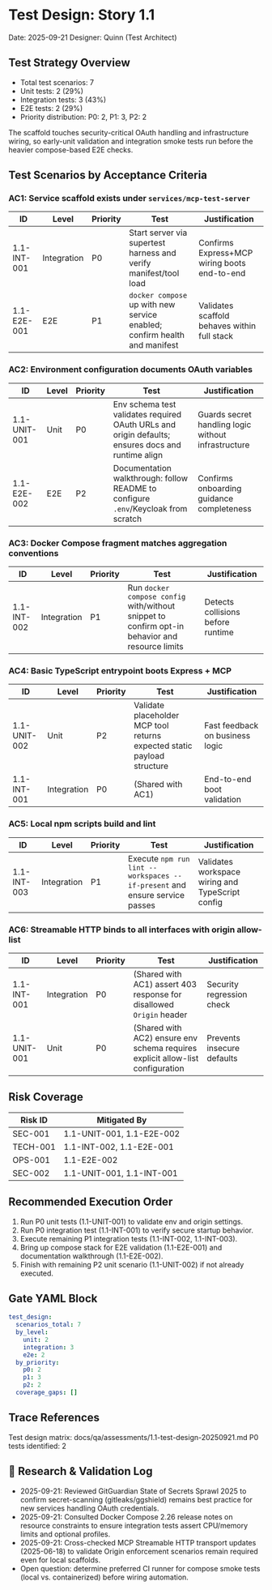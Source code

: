 # Test Design: Story 1.1

Date: 2025-09-21
Designer: Quinn (Test Architect)

## Test Strategy Overview

- Total test scenarios: 7
- Unit tests: 2 (29%)
- Integration tests: 3 (43%)
- E2E tests: 2 (29%)
- Priority distribution: P0: 2, P1: 3, P2: 2

The scaffold touches security-critical OAuth handling and infrastructure wiring, so early-unit validation and integration smoke tests run before the heavier compose-based E2E checks.

## Test Scenarios by Acceptance Criteria

### AC1: Service scaffold exists under `services/mcp-test-server`

| ID              | Level       | Priority | Test                                                             | Justification |
|-----------------|-------------|----------|------------------------------------------------------------------|---------------|
| 1.1-INT-001     | Integration | P0       | Start server via supertest harness and verify manifest/tool load | Confirms Express+MCP wiring boots end-to-end |
| 1.1-E2E-001     | E2E         | P1       | `docker compose` up with new service enabled; confirm health and manifest | Validates scaffold behaves within full stack |

### AC2: Environment configuration documents OAuth variables

| ID              | Level | Priority | Test                                                                 | Justification |
|-----------------|-------|----------|----------------------------------------------------------------------|---------------|
| 1.1-UNIT-001    | Unit  | P0       | Env schema test validates required OAuth URLs and origin defaults; ensures docs and runtime align | Guards secret handling logic without infrastructure |
| 1.1-E2E-002     | E2E   | P2       | Documentation walkthrough: follow README to configure `.env`/Keycloak from scratch | Confirms onboarding guidance completeness |

### AC3: Docker Compose fragment matches aggregation conventions

| ID              | Level       | Priority | Test                                                                      | Justification |
|-----------------|-------------|----------|---------------------------------------------------------------------------|---------------|
| 1.1-INT-002     | Integration | P1       | Run `docker compose config` with/without snippet to confirm opt-in behavior and resource limits | Detects collisions before runtime |

### AC4: Basic TypeScript entrypoint boots Express + MCP

| ID              | Level       | Priority | Test                                                                      | Justification |
|-----------------|-------------|----------|---------------------------------------------------------------------------|---------------|
| 1.1-UNIT-002    | Unit        | P2       | Validate placeholder MCP tool returns expected static payload structure   | Fast feedback on business logic |
| 1.1-INT-001     | Integration | P0       | (Shared with AC1)                                                         | End-to-end boot validation |

### AC5: Local npm scripts build and lint

| ID              | Level       | Priority | Test                                                       | Justification |
|-----------------|-------------|----------|------------------------------------------------------------|---------------|
| 1.1-INT-003     | Integration | P1       | Execute `npm run lint --workspaces --if-present` and ensure service passes | Validates workspace wiring and TypeScript config |

### AC6: Streamable HTTP binds to all interfaces with origin allow-list

| ID              | Level       | Priority | Test                                                                          | Justification |
|-----------------|-------------|----------|-------------------------------------------------------------------------------|---------------|
| 1.1-INT-001     | Integration | P0       | (Shared with AC1) assert 403 response for disallowed `Origin` header          | Security regression check |
| 1.1-UNIT-001    | Unit        | P0       | (Shared with AC2) ensure env schema requires explicit allow-list configuration | Prevents insecure defaults |

## Risk Coverage

| Risk ID | Mitigated By                                   |
|---------|------------------------------------------------|
| SEC-001 | 1.1-UNIT-001, 1.1-E2E-002                      |
| TECH-001| 1.1-INT-002, 1.1-E2E-001                       |
| OPS-001 | 1.1-E2E-002                                    |
| SEC-002 | 1.1-UNIT-001, 1.1-INT-001                      |

## Recommended Execution Order

1. Run P0 unit tests (1.1-UNIT-001) to validate env and origin settings.
2. Run P0 integration test (1.1-INT-001) to verify secure startup behavior.
3. Execute remaining P1 integration tests (1.1-INT-002, 1.1-INT-003).
4. Bring up compose stack for E2E validation (1.1-E2E-001) and documentation walkthrough (1.1-E2E-002).
5. Finish with remaining P2 unit scenario (1.1-UNIT-002) if not already executed.

## Gate YAML Block

```yaml
test_design:
  scenarios_total: 7
  by_level:
    unit: 2
    integration: 3
    e2e: 2
  by_priority:
    p0: 2
    p1: 3
    p2: 2
  coverage_gaps: []
```

## Trace References

Test design matrix: docs/qa/assessments/1.1-test-design-20250921.md
P0 tests identified: 2

## 🔬 Research & Validation Log
- 2025-09-21: Reviewed GitGuardian State of Secrets Sprawl 2025 to confirm secret-scanning (gitleaks/ggshield) remains best practice for new services handling OAuth credentials.
- 2025-09-21: Consulted Docker Compose 2.26 release notes on resource constraints to ensure integration tests assert CPU/memory limits and optional profiles.
- 2025-09-21: Cross-checked MCP Streamable HTTP transport updates (2025-06-18) to validate Origin enforcement scenarios remain required even for local scaffolds.
- Open question: determine preferred CI runner for compose smoke tests (local vs. containerized) before wiring automation.
